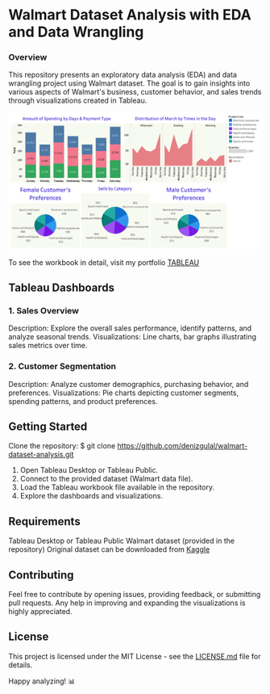 # Walmart Dataset Analysis with EDA and Data Wrangling
### Overview
This repository presents an exploratory data analysis (EDA) and data wrangling project using Walmart dataset. The goal is to gain insights into various aspects of Walmart's business, customer behavior, and sales trends through visualizations created in Tableau.

![tableau_workbook](walmart.png)

To see the workbook in detail, visit my portfolio [TABLEAU](https://public.tableau.com/views/WalmartDataAnalysis_17069702912880/walmart?:language=en-US&publish=yes&:display_count=n&:origin=viz_share_link)

## Tableau Dashboards
### 1. Sales Overview
Description: Explore the overall sales performance, identify patterns, and analyze seasonal trends.
Visualizations: Line charts, bar graphs illustrating sales metrics over time.
### 2. Customer Segmentation
Description: Analyze customer demographics, purchasing behavior, and preferences.
Visualizations: Pie charts depicting customer segments, spending patterns, and product preferences.

## Getting Started
Clone the repository:
$ git clone https://github.com/denizgulal/walmart-dataset-analysis.git
1. Open Tableau Desktop or Tableau Public.
2. Connect to the provided dataset (Walmart data file).
3. Load the Tableau workbook file available in the repository.
4. Explore the dashboards and visualizations.

## Requirements
Tableau Desktop or Tableau Public
Walmart dataset (provided in the repository)
Original dataset can be downloaded from [Kaggle](https://www.kaggle.com/c/walmart-recruiting-store-sales-forecasting)

## Contributing
Feel free to contribute by opening issues, providing feedback, or submitting pull requests. Any help in improving and expanding the visualizations is highly appreciated.

## License
This project is licensed under the MIT License - see the [LICENSE.md](https://github.com/denizgulal/walmart-dataset-analysis/blob/main/LICENSE) file for details.

Happy analyzing! 📊




